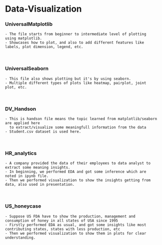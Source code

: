 # Data-Visualization

### UniversalMatplotlib
    - The file starts from beginner to intermediate level of plotting using matplotlib.
    - Showcases how to plot, and also to add different features like labels, plot dimension, legend, etc.
<br/>

### UniversalSeaborn 
    - This file also shows plotting but it's by using seaborn.
    - Multiple different types of plots like heatmap, pairplot, joint plot, etc.
<br/>

### DV_Handson
    - This is handson file means the topic learned from matplotlib/seaborn are applied here
      to extract/visualize some meaningfull information from the data
    - Student.csv dataset is used here.
<br/>

### HR_analytics
    - A company provided the data of their employees to data analyst to extract some meaning insights.
    - In beginning, we performed EDA and got some inference which are noted in ipynb file.
    - Then we performed visualization to show the insights getting from data, also used in presentation.
<br/>

### US_honeycase
    - Suppose US FDA have to show the production, management and consumption of honey in all states of USA since 1995
    - Firstly performed EDA as usual, and got some insights like most contributing states, states with less production, etc
    - Then we performed visualization to show them in plots for clear understanding.
